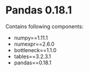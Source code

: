 # Pandas 0.18.1
Contains following components:
* numpy==1.11.1
* numexpr==2.6.0
* bottleneck==1.1.0
* tables==3.2.3.1
* pandas==0.18.1